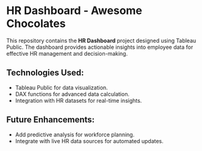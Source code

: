 # HR Dashboard - Awesome Chocolates
This repository contains the **HR Dashboard** project designed using Tableau Public. The dashboard provides actionable insights into employee data for effective HR management and decision-making.

## Technologies Used:
- Tableau Public for data visualization.
- DAX functions for advanced data calculation.
- Integration with HR datasets for real-time insights.

## Future Enhancements:
- Add predictive analysis for workforce planning.
- Integrate with live HR data sources for automated updates.
